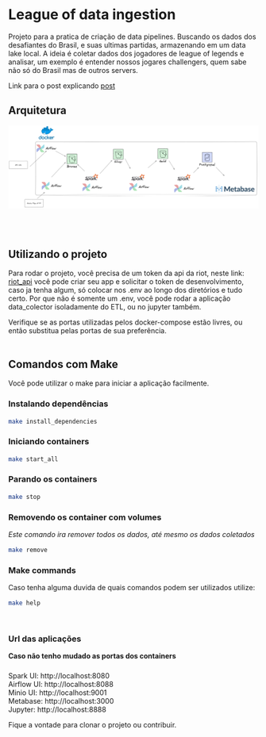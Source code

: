 # League of data ingestion

Projeto para a pratica de criação de data pipelines. Buscando os dados dos desafiantes do Brasil, e suas ultimas partidas, armazenando em um data lake local. A ideia é coletar dados dos jogadores de league of legends e analisar, um exemplo é entender nossos jogares challengers, quem sabe não só do Brasil mas de outros servers.

Link para o post explicando [post](https://www.linkedin.com/pulse/criei-um-pipeline-de-dados-com-api-do-jogo-league-legends-raimundi/?published=t&trackingId=5OFjQqrVSz2pcQ0DstwORA%3D%3D)

## Arquitetura
![image info](./images/arquitetura.png)

<br>
<br>

## Utilizando o projeto

Para rodar o projeto, você precisa de um token da api da riot, neste link: [riot_api](https://developer.riotgames.com/) você pode criar seu app e solicitar o token de desenvolvimento, caso ja tenha algum, só colocar nos .env ao longo dos diretórios e tudo certo. Por que não é somente um .env, você pode rodar a aplicação data_colector isoladamente do ETL, ou no jupyter também.

Verifique se as portas utilizadas pelos docker-compose estão livres, ou então substitua pelas portas de sua preferência.
<br>
<br>

## Comandos com Make

Você pode utilizar o make para iniciar a aplicação facilmente.

### Instalando dependências

```bash
make install_dependencies
```

### Iniciando containers
```bash
make start_all
```

### Parando os containers
```bash
make stop
```

### Removendo os container com volumes
*Este comando ira remover todos os dados, até mesmo os dados coletados*
```bash
make remove
```

### Make commands
Caso tenha alguma duvida de quais comandos podem ser utilizados utilize:
```bash
make help
```
<br>

### Url das aplicações

**Caso não tenho mudado as portas dos containers**

### 

Spark UI: http://localhost:8080 <br>
Airflow UI: http://localhost:8088 <br>
Minio UI: http://localhost:9001 <br>
Metabase: http://localhost:3000 <br>
Jupyter: http://localhost:8888

Fique a vontade para clonar o projeto ou contribuir.
